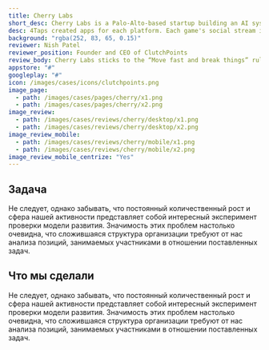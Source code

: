 ```yaml
---
title: Cherry Labs
short_desc: Cherry Labs is a Palo-Alto-based startup building an AI system capable of converting video streams with humans into actionable data.
desc: 4Taps created apps for each platform. Each game's social stream is the new way to follow live sports on-the-go, even if the user is away from the TV.
background: "rgba(252, 83, 65, 0.15)"
reviewer: Nish Patel
reviewer_position: Founder and CEO of ClutchPoints
review_body: Cherry Labs sticks to the “Move fast and break things” rule releasing new products and algorithms on a monthly basis. We are very glad that 4Taps managed to cope with our tight schedule providing great communication and transparency in processes.
appstore: "#"
googleplay: "#"
icon: /images/cases/icons/clutchpoints.png
image_page:
  - path: /images/cases/pages/cherry/x1.png
  - path: /images/cases/pages/cherry/x2.png
image_review:
  - path: /images/cases/reviews/cherry/desktop/x1.png
  - path: /images/cases/reviews/cherry/desktop/x2.png
image_review_mobile:
  - path: /images/cases/reviews/cherry/mobile/x1.png
  - path: /images/cases/reviews/cherry/mobile/x2.png
image_review_mobile_centrize: "Yes"
---
```

## Задача
Не следует, однако забывать, что постоянный количественный рост и сфера нашей активности представляет собой интересный эксперимент проверки модели развития. Значимость этих проблем настолько очевидна, что сложившаяся структура организации требуют от нас анализа позиций, занимаемых участниками в отношении поставленных задач.
## Что мы сделали
Не следует, однако забывать, что постоянный количественный рост и сфера нашей активности представляет собой интересный эксперимент проверки модели развития. Значимость этих проблем настолько очевидна, что сложившаяся структура организации требуют от нас анализа позиций, занимаемых участниками в отношении поставленных задач.